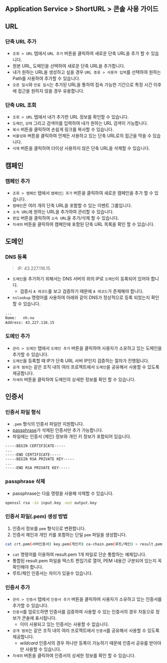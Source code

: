 ## Application Service > ShortURL > 콘솔 사용 가이드

## URL

### 단축 URL 추가
- `조회 > URL` 탭에서 `URL 추가` 버튼을 클릭하여 새로운 단축 URL을 추가 할 수 있습니다.
- 원본 URL, 도메인을 선택하여 새로운 단축 URL을 추가합니다.
- 내가 원하는 URL을 생성하고 싶을 경우 `URL 종류 > 사용자 입력`를 선택하여 원하는 Path를 사용하여 추가할 수 있습니다.
- `오픈 일시`와 `만료 일시`는 추가된 URL을 통하여 접속 가능한 기간으로 특정 시간 이후에 접근을 원하지 않을 경우 유용합니다.

### 단축 URL 조회
- `조회 > URL` 탭에서 내가 추가한 URL 정보를 확인할 수 있습니다.
- `도메인`, `상태` 그리고 검색어를 입력하여 내가 원하는 URL 검색이 가능합니다.
- `복사` 버튼을 클릭하여 손쉽게 링크를 복사할 수 있습니다.
- `비활성화` 버튼을 클릭하여 언제든 사용하고 있는 단축 URL로의 접근을 막을 수 있습니다.
- `삭제` 버튼을 클릭하여 더이상 사용하지 않은 단축 URL을 삭제할 수 있습니다.

## 캠페인

### 캠페인 추가
- `조회 > 캠페인` 탭에서 `캠페인 추가` 버튼을 클릭하여 새로운 캠페인을 추가 할 수 있습니다.
- `캠페인`은 여러 개의 단축 URL을 포함할 수 있는 이벤트 그룹입니다.
- `소속 URL`에 원하는 URL을 추가하여 관리할 수 있습니다.
- `편집` 버튼을 클릭하여 `소속 URL`을 추가/삭제 할 수 있습니다.
- `자세히` 버튼을 클릭하여 캠페인에 포함된 단축 URL 목록을 확인 할 수 있습니다.

## 도메인

### DNS 등록
> IP: 43.227.116.15
- `도메인`을 추가하기 위해서는 DNS 서버의 위의 IP로 `도메인`이 등록되어 있어야 합니다.
  - 검증시 `A 레코드`를 보고 검증하기 때문에 `A 레코드`가 존재해야 합니다.
- `nslookup` 명령어를 사용하여 아래와 같이 DNS가 정상적으로 등록 되었는지 확인할 수 있습니다.
```bash
...
Name:   nh.nu
Address: 43.227.116.15
``` 


### 도메인 추가
- `관리 > 도메인` 탭에서 `도메인 추가` 버튼을 클릭하여 사용자가 소유하고 있는 도메인을 추가할 수 있습니다.
- `도메인`을 등록할 때 IP가 단축 URL 서버 IP인지 검증하는 절차가 진행됩니다.
- `공개 범위`는 같은 조직 내의 여러 프로젝트에서 `도메인`을 공유해서 사용할 수 있도록 제공합니다.
- `자세히` 버튼을 클릭하여 도메인의 상세한 정보를 확인 할 수 있습니다.


## 인증서

### 인증서 파일 형식
- `.pem` 형식의 인증서 파일만 지원합니다.
- [passphrase](#passphrase-삭제)가 삭제된 인증서만 추가 가능합니다.
- 파일에는 인증서 (체인) 정보와 개인 키 정보가 포함되어 있습니다.

```
-----BEGIN CERTIFICATE-----
...
-----END CERTIFICATE-----
-----BEGIN RSA PRIVATE KEY-----
...
-----END RSA PRIVATE KEY-----
```

### passphrase 삭제
- passphrase는 다음 명령을 사용해 삭제할 수 있습니다.
```bash
openssl rsa -in input.key -out output.key
```

### 인증서 파일(.pem) 생성 방법
1. 인증서 정보를 `pem` 형식으로 변환합니다.
2. 인증서 체인과 개인 키를 포함하는 단일 `pem` 파일을 생성합니다.

```bash
cat crt.pem(서버인증서) key.pem(개인키) ca-chain.pem(루트/체인) > result.pem
```

- `cat` 명령어를 이용하여 result.pem 1개 파일로 단순 통합하는 예제입니다.
- 통합된 result.pem 파일을 텍스트 편집기로 열어, PEM 내용간 구분되어 있는지 꼭 확인해야 합니다.
- 루트/체인 인증서는 차이가 있을수 있습니다.


### 인증서 추가
- `관리 > 인증서` 탭에서 `인증서 추가` 버튼을 클릭하여 사용자가 소유하고 있는 인증서를 추가할 수 있습니다.
- `인증서`를 업로드하면 인증서를 검증하여 사용할 수 있는 인증서의 경우 자동으로 정보가 콘솔에 표시됩니다.
  - 이미 사용되고 있는 인증서는 사용할 수 없습니다.
- `공개 범위`는 같은 조직 내의 여러 프로젝트에서 `인증서`를 공유해서 사용할 수 있도록 제공합니다.
  - _wildcard_ 인증서의 경우 하나만 등록이 가능하기 때문에 인증서 공유를 받아야만 사용할 수 있습니다.
- `자세히` 버튼을 클릭하여 인증서의 상세한 정보를 확인 할 수 있습니다.


